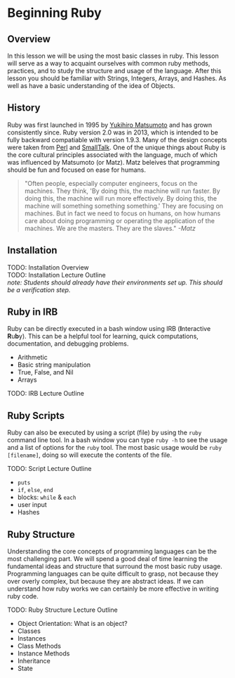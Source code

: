 # Beginning Ruby

## Overview
In this lesson we will be using the most basic classes in ruby. This lesson will serve as a way to acquaint ourselves with common ruby methods, practices, and to study the structure and usage of the language. After this lesson you should be familiar with Strings, Integers, Arrays, and Hashes. As well as have a basic understanding of the idea of Objects.

## History
Ruby was first launched in 1995 by [Yukihiro Matsumoto](http://en.wikipedia.org/wiki/Yukihiro_Matsumoto "Yukihiro Matsumoto - Wikipedia, the free encyclopedia")  and has grown consistently since. Ruby version 2.0 was in 2013, which is intended to be fully backward compatiable with version 1.9.3. Many of the design concepts were taken from [Perl](http://en.wikipedia.org/wiki/Perl) and [SmallTalk](http://en.wikipedia.org/wiki/Smalltalk). One of the unique things about Ruby is the core cultural principles associated with the language, much of which was influenced by Matsumoto (or Matz). Matz beleives that programming should be fun and focused on ease for humans.

>"Often people, especially computer engineers, focus on the machines. They think, 'By doing this, the machine will run faster. By doing this, the machine will run more effectively. By doing this, the machine will something something something.' They are focusing on machines. But in fact we need to focus on humans, on how humans care about doing programming or operating the application of the machines. We are the masters. They are the slaves." *-Matz*

## Installation
TODO: Installation Overview  
TODO: Installation Lecture Outline  
*note: Students should already have their environments set up. This should be a verification step.*

## Ruby in IRB
Ruby can be directly executed in a bash window using IRB (**I**nteractive **R**u**b**y). This can be a helpful tool for learning, quick computations, documentation, and debugging problems. 

- Arithmetic
- Basic string manipulation
- True, False, and Nil
- Arrays

TODO: IRB Lecture Outline

## Ruby Scripts
Ruby can also be executed by using a script (file) by using the `ruby` command line tool. In a bash window you can type `ruby -h` to see the usage and a list of options for the `ruby` tool. The most basic usage would be `ruby [filename]`, doing so will execute the contents of the file.

TODO: Script Lecture Outline  

- `puts`
- `if`, `else`, `end`
- blocks: `while` & `each`
- user input
- Hashes

## Ruby Structure
Understanding the core concepts of programming languages can be the most challenging part. We will spend a good deal of time learning the fundamental ideas and structure that surround the most basic ruby usage. Programming languages can be quite difficult to grasp, not because they over overly complex, but because they are abstract ideas. If we can understand how ruby works we can certainly be more effective in writing ruby code. 

TODO: Ruby Structure Lecture Outline  

- Object Orientation: What is an object?
- Classes
- Instances
- Class Methods
- Instance Methods
- Inheritance
- State
